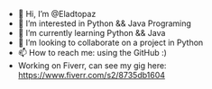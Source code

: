 - 👋 Hi, I’m @Eladtopaz
- 👀 I’m interested in Python && Java Programing
- 🌱 I’m currently learning Python && Java
- 💞️ I’m looking to collaborate on a project in Python
- 📫 How to reach me: using the GitHub :)
- Working on Fiverr, can see my gig here: https://www.fiverr.com/s2/8735db1604

<!---
Eladtopaz/Eladtopaz is a ✨ special ✨ repository because its `README.md` (this file) appears on your GitHub profile.
You can click the Preview link to take a look at your changes.
--->
